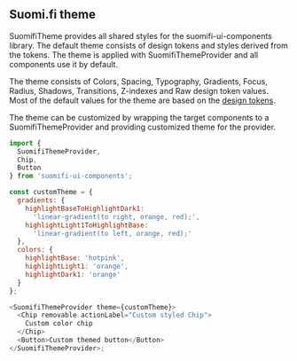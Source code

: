 ## Suomi.fi theme

SuomifiTheme provides all shared styles for the suomifi-ui-components library. The default theme consists of design tokens and styles derived from the tokens. The theme is applied with SuomifiThemeProvider and all components use it by default.

The theme consists of Colors, Spacing, Typography, Gradients, Focus, Radius, Shadows, Transitions, Z-indexes and Raw design token values. Most of the default values for the theme are based on the [design tokens](https://github.com/vrk-kpa/suomifi-design-tokens).

The theme can be customized by wrapping the target components to a SuomifiThemeProvider and providing customized theme for the provider.

```js
import {
  SuomifiThemeProvider,
  Chip,
  Button
} from 'suomifi-ui-components';

const customTheme = {
  gradients: {
    highlightBaseToHighlightDark1:
      'linear-gradient(to right, orange, red);',
    highlightLight1ToHighlightBase:
      'linear-gradient(to left, orange, red);'
  },
  colors: {
    highlightBase: 'hotpink',
    highlightLight1: 'orange',
    highlightDark1: 'orange'
  }
};

<SuomifiThemeProvider theme={customTheme}>
  <Chip removable actionLabel="Custom styled Chip">
    Custom color chip
  </Chip>
  <Button>Custom themed button</Button>
</SuomifiThemeProvider>;
```

